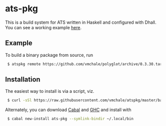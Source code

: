 # ats-pkg

This is a build system for ATS written in Haskell and configured with Dhall.
You can see a working example
[here](http://github.com/vmchale/polyglot).

## Example

To build a binary package from source, run

```bash
 $ atspkg remote https://github.com/vmchale/polyglot/archive/0.3.30.tar.gz
```

## Installation

The easiest way to install is via a script, viz.

```bash
 $ curl -sSl https://raw.githubusercontent.com/vmchale/atspkg/master/bash/install.sh | bash -s
```

Alternately, you can download
[Cabal](https://www.haskell.org/cabal/download.html) and
[GHC](https://www.haskell.org/ghc/download.html) and install with

```bash
 $ cabal new-install ats-pkg --symlink-bindir ~/.local/bin
```
